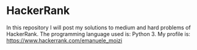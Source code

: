 # HackerRank
In this repository I will post my solutions to medium and hard problems of HackerRank.
The programming language used is: Python 3.
My profile is: https://www.hackerrank.com/emanuele_moizi
